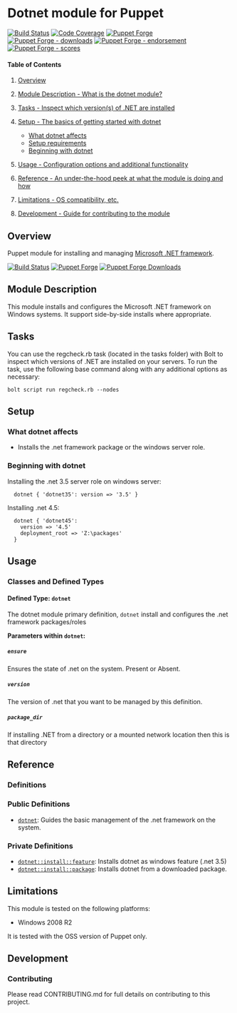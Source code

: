 # Dotnet module for Puppet

[![Build Status](https://travis-ci.org/voxpupuli/puppet-dotnet.png?branch=master)](https://travis-ci.org/voxpupuli/puppet-dotnet)
[![Code Coverage](https://coveralls.io/repos/github/voxpupuli/puppet-dotnet/badge.svg?branch=master)](https://coveralls.io/github/voxpupuli/puppet-dotnet)
[![Puppet Forge](https://img.shields.io/puppetforge/v/puppet/dotnet.svg)](https://forge.puppetlabs.com/puppet/dotnet)
[![Puppet Forge - downloads](https://img.shields.io/puppetforge/dt/puppet/dotnet.svg)](https://forge.puppetlabs.com/puppet/dotnet)
[![Puppet Forge - endorsement](https://img.shields.io/puppetforge/e/puppet/dotnet.svg)](https://forge.puppetlabs.com/puppet/dotnet)
[![Puppet Forge - scores](https://img.shields.io/puppetforge/f/puppet/dotnet.svg)](https://forge.puppetlabs.com/puppet/dotnet)

#### Table of Contents

1. [Overview](#overview)
2. [Module Description - What is the dotnet module?](#module-description)
3. [Tasks - Inspect which version(s) of .NET are installed](#tasks)
4. [Setup - The basics of getting started with dotnet](#setup)
    * [What dotnet affects](#what-dotnet-affects)
    * [Setup requirements](#setup-requirements)
    * [Beginning with dotnet](#beginning-with-dotnet)

5. [Usage - Configuration options and additional functionality](#usage)
6. [Reference - An under-the-hood peek at what the module is doing and how](#reference)
7. [Limitations - OS compatibility, etc.](#limitations)
8. [Development - Guide for contributing to the module](#development)

## Overview

Puppet module for installing and managing [Microsoft .NET framework](http://www.microsoft.com/net).

[![Build Status](https://travis-ci.org/voxpupuli/puppet-dotnet.svg?branch=master)](https://travis-ci.org/voxpupuli/puppet-dotnet)
[![Puppet Forge](http://img.shields.io/puppetforge/v/puppet/dotnet.svg)](https://forge.puppet.com/puppet/dotnet)
[![Puppet Forge Downloads](http://img.shields.io/puppetforge/dt/puppet/dotner.svg)](https://forge.puppetlabs.com/puppet/dotnet)

## Module Description

This module installs and configures the Microsoft .NET framework on Windows
systems. It support side-by-side installs where appropriate.

## Tasks

You can use the regcheck.rb task (located in the tasks folder) with Bolt to inspect which versions of .NET are installed on your servers. To run the task, use the following base command along with any additional options as necessary:

```
bolt script run regcheck.rb --nodes
```

## Setup

### What dotnet affects

* Installs the .net framework package or the windows server role.

### Beginning with dotnet

Installing the .net 3.5 server role on windows server:

```puppet
  dotnet { 'dotnet35': version => '3.5' }
```

Installing .net 4.5:

```puppet
  dotnet { 'dotnet45':
    version => '4.5'
    deployment_root => 'Z:\packages'
  }
```

## Usage

### Classes and Defined Types

#### Defined Type: `dotnet`

The dotnet module primary definition, `dotnet` install and configures the .net
framework packages/roles

**Parameters within `dotnet`:**
##### `ensure`
Ensures the state of .net on the system. Present or Absent.

##### `version`

The version of .net that you want to be managed by this definition.

##### `package_dir`

If installing .NET from a directory or a mounted network location then this is
that directory

## Reference

### Definitions

### Public Definitions

* [`dotnet`](#define_dotnet): Guides the basic management of the .net framework
  on the system.

### Private Definitions

* [`dotnet::install::feature`](#define-install_feature): Installs dotnet as windows
  feature (.net 3.5)
* [`dotnet::install::package`](#define-install_package): Installs dotnet from a downloaded
  package.

## Limitations

This module is tested on the following platforms:

* Windows 2008 R2

It is tested with the OSS version of Puppet only.

## Development

### Contributing

Please read CONTRIBUTING.md for full details on contributing to this project.
